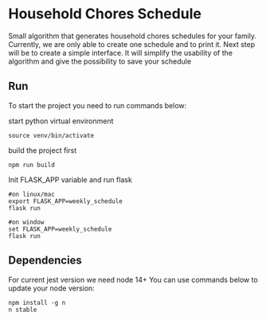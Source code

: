 # Household Chores Schedule

<p>Small algorithm that generates household chores schedules for your family.
Currently, we are only able to create one schedule and to print it.
Next step will be to create a simple interface. It will simplify the usability of the algorithm and give the possibility to save your schedule</p>


## Run

To start the project you need to run commands below:

start python virtual environment
```console
source venv/bin/activate
```

build the project first
```console
npm run build
```

Init FLASK_APP variable and run flask
```console
#on linux/mac
export FLASK_APP=weekly_schedule
flask run
```
```console
#on window
set FLASK_APP=weekly_schedule
flask run
```

## Dependencies

For current jest version we need node 14+
You can use commands below to update your node version:
```console
npm install -g n
n stable
```